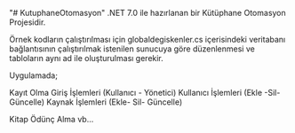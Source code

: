 "# KutuphaneOtomasyon" 
.NET 7.0 ile hazırlanan bir Kütüphane Otomasyon Projesidir.

Örnek kodların çalıştırılması için globaldegiskenler.cs içerisindeki veritabanı bağlantısının çalıştırılmak istenilen sunucuya göre düzenlenmesi ve tabloların aynı ad ile oluşturulması gerekir.

Uygulamada;

Kayıt Olma
Giriş İşlemleri (Kullanıcı - Yönetici)
Kullanıcı İşlemleri (Ekle -Sil- Güncelle)
Kaynak İşlemleri (Ekle- Sil- Güncelle)

Kitap Ödünç Alma
vb...
